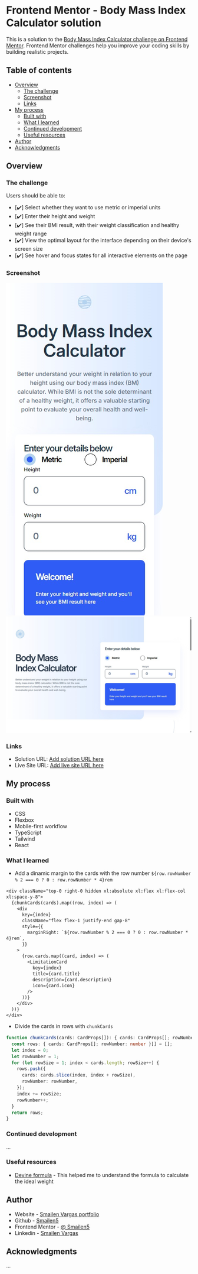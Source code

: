 # Frontend Mentor - Body Mass Index Calculator solution

This is a solution to the [Body Mass Index Calculator challenge on Frontend Mentor](https://www.frontendmentor.io/challenges/body-mass-index-calculator-brrBkfSz1T). Frontend Mentor challenges help you improve your coding skills by building realistic projects.

## Table of contents

- [Overview](#overview)
  - [The challenge](#the-challenge)
  - [Screenshot](#screenshot)
  - [Links](#links)
- [My process](#my-process)
  - [Built with](#built-with)
  - [What I learned](#what-i-learned)
  - [Continued development](#continued-development)
  - [Useful resources](#useful-resources)
- [Author](#author)
- [Acknowledgments](#acknowledgments)

## Overview

### The challenge

Users should be able to:

- [✔️] Select whether they want to use metric or imperial units
- [✔️] Enter their height and weight
- [✔️] See their BMI result, with their weight classification and healthy weight range
- [✔️] View the optimal layout for the interface depending on their device's screen size
- [✔️] See hover and focus states for all interactive elements on the page

### Screenshot

![smartphone](./screenshots/smartphone.jpeg)
![desktop](./screenshots/desktop.jpeg)

### Links

- Solution URL: [Add solution URL here](https://github.com/Smailen5/Frontend-Mentor-Challenge/tree/main/bmi-calculator)
- Live Site URL: [Add live site URL here](https://melodic-bublanina-b5bb80.netlify.app/)

## My process

### Built with

- CSS
- Flexbox
- Mobile-first workflow
- TypeScript
- Tailwind
- React

### What I learned

- Add a dinamic margin to the cards with the row number `${row.rowNumber % 2 === 0 ? 0 : row.rowNumber * 4}rem`

```tsx
<div className="top-0 right-0 hidden xl:absolute xl:flex xl:flex-col xl:space-y-8">
  {chunkCards(cards).map((row, index) => (
    <div
      key={index}
      className="flex flex-1 justify-end gap-8"
      style={{
        marginRight: `${row.rowNumber % 2 === 0 ? 0 : row.rowNumber * 4}rem`,
      }}
    >
      {row.cards.map((card, index) => (
        <LimitationCard
          key={index}
          title={card.title}
          description={card.description}
          icon={card.icon}
        />
      ))}
    </div>
  ))}
</div>
```

- Divide the cards in rows with `chunkCards`

```ts
function chunkCards(cards: CardProps[]): { cards: CardProps[]; rowNumber: number }[] {
  const rows: { cards: CardProps[]; rowNumber: number }[] = [];
  let index = 0;
  let rowNumber = 1;
  for (let rowSize = 1; index < cards.length; rowSize++) {
    rows.push({
      cards: cards.slice(index, index + rowSize),
      rowNumber: rowNumber,
    });
    index += rowSize;
    rowNumber++;
  }
  return rows;
}
```

### Continued development

...

### Useful resources

- [Devine formula](https://www.omnicalculator.com/it/salute/peso-ideale) - This helped me to understand the formula to calculate the ideal weight

## Author

- Website - [Smailen Vargas portfolio](https://smailenvargas.com/)
- Github - [Smailen5](https://github.com/Smailen5)
- Frontend Mentor - [@ Smailen5](https://www.frontendmentor.io/profile/Smailen5)
- Linkedin - [Smailen Vargas](https://www.linkedin.com/in/smailen-vargas/)

## Acknowledgments

...
